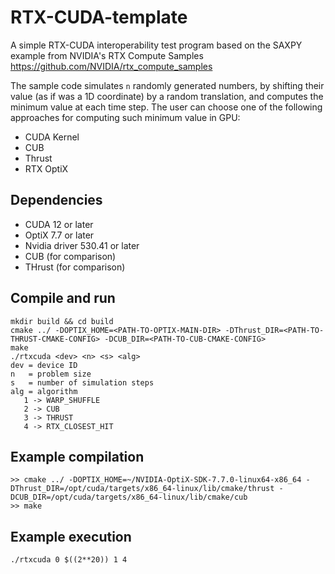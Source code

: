 # RTX-CUDA-template
A simple RTX-CUDA interoperability test program based on the SAXPY example from NVIDIA's RTX Compute Samples https://github.com/NVIDIA/rtx_compute_samples

The sample code simulates `n` randomly generated numbers, by shifting their value (as if was a 1D coordinate) by a random translation, and computes the minimum value at each time step. The user can choose one of the following approaches for computing such minimum value in GPU:
- CUDA Kernel
- CUB
- Thrust
- RTX OptiX 

## Dependencies
- CUDA 12 or later
- OptiX 7.7 or later
- Nvidia driver 530.41 or later
- CUB (for comparison)
- THrust (for comparison)

## Compile and run
```
mkdir build && cd build
cmake ../ -DOPTIX_HOME=<PATH-TO-OPTIX-MAIN-DIR> -DThrust_DIR=<PATH-TO-THRUST-CMAKE-CONFIG> -DCUB_DIR=<PATH-TO-CUB-CMAKE-CONFIG>
make
./rtxcuda <dev> <n> <s> <alg>
dev = device ID
n   = problem size
s   = number of simulation steps
alg = algorithm
   1 -> WARP_SHUFFLE
   2 -> CUB
   3 -> THRUST
   4 -> RTX_CLOSEST_HIT
```
## Example compilation
```
>> cmake ../ -DOPTIX_HOME=~/NVIDIA-OptiX-SDK-7.7.0-linux64-x86_64 -DThrust_DIR=/opt/cuda/targets/x86_64-linux/lib/cmake/thrust -DCUB_DIR=/opt/cuda/targets/x86_64-linux/lib/cmake/cub
>> make
```

## Example execution
`./rtxcuda 0 $((2**20)) 1 4`
